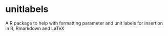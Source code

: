 # unitlabels
A R package to help with formatting parameter and unit labels for insertion in R, Rmarkdown and LaTeX
